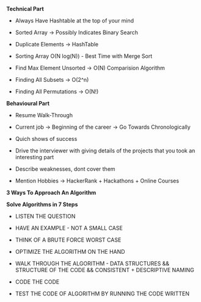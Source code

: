 **Technical Part**

* Always Have Hashtable at the top of your mind

* Sorted Array -> Possibly Indicates Binary Search

* Duplicate Elements -> HashTable

* Sorting Array O(N  log(N)) - Best Time with Merge Sort

* Find Max Element Unsorted -> O(N) Comparision Algorithm

* Finding All Subsets -> O(2^n)

* Finding All Permutations -> O(N!)

**Behavioural Part**

* Resume Walk-Through

* Current job -> Beginning of the career -> Go Towards Chronologically

* Quich shows of success

* Drive the interviewer with giving details of the projects that you took an interesting part

* Describe weaknesses, dont cover them

* Mention Hobbies -> HackerRank + Hackathons + Online Courses

**3 Ways To Approach An Algorithm**


**Solve Algorithms in 7 Steps**

* LISTEN THE QUESTION

* HAVE AN EXAMPLE - NOT A SMALL CASE

* THINK OF A BRUTE FORCE WORST CASE

* OPTIMIZE THE ALGORITHM ON THE HAND

* WALK THROUGH THE ALGORITHM - DATA STRUCTURES && STRUCTURE OF THE CODE && CONSISTENT + DESCRIPTIVE NAMING

* CODE THE CODE

* TEST THE CODE OF ALGORITHM BY RUNNING THE CODE WRITTEN

